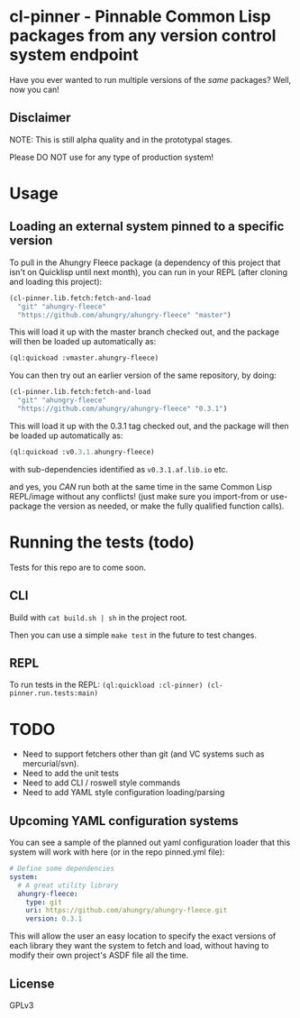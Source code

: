# cl-pinner -  Pinnable Common Lisp packages from any version control system endpoint

Have you ever wanted to run multiple versions of the *same* packages?
Well, now you can!

## Disclaimer
NOTE: This is still alpha quality and in the prototypal stages.

Please DO NOT use for any type of production system!

# Usage
## Loading an external system pinned to a specific version
To pull in the Ahungry Fleece package (a dependency of this project
that isn't on Quicklisp until next month), you can run in your REPL
(after cloning and loading this project):

```lisp
(cl-pinner.lib.fetch:fetch-and-load
  "git" "ahungry-fleece"
  "https://github.com/ahungry/ahungry-fleece" "master")
```

This will load it up with the master branch checked out, and the
package will then be loaded up automatically as:

```lisp
(ql:quickoad :vmaster.ahungry-fleece)
```

You can then try out an earlier version of the same repository, by
doing:

```lisp
(cl-pinner.lib.fetch:fetch-and-load
  "git" "ahungry-fleece"
  "https://github.com/ahungry/ahungry-fleece" "0.3.1")
```

This will load it up with the 0.3.1 tag checked out, and the
package will then be loaded up automatically as:

```lisp
(ql:quickoad :v0.3.1.ahungry-fleece)
```

with sub-dependencies identified as `v0.3.1.af.lib.io` etc.

and yes, you *CAN* run both at the same time in the same Common Lisp
REPL/image without any conflicts! (just make sure you import-from or
use-package the version as needed, or make the fully qualified
function calls).


# Running the tests (todo)
Tests for this repo are to come soon.

## CLI
Build with `cat build.sh | sh` in the project root.

Then you can use a simple `make test` in the future to test changes.

## REPL
To run tests in the REPL: `(ql:quickload :cl-pinner) (cl-pinner.run.tests:main)`

# TODO

* Need to support fetchers other than git (and VC systems such as mercurial/svn).
* Need to add the unit tests
* Need to add CLI / roswell style commands
* Need to add YAML style configuration loading/parsing

## Upcoming YAML configuration systems

You can see a sample of the planned out yaml configuration loader that
this system will work with here (or in the repo pinned.yml file):

```yml
# Define some dependencies
system:
  # A great utility library
  ahungry-fleece:
    type: git
    uri: https://github.com/ahungry/ahungry-fleece.git
    version: 0.3.1

```

This will allow the user an easy location to specify the exact
versions of each library they want the system to fetch and load,
without having to modify their own project's ASDF file all the time.

## License
GPLv3
